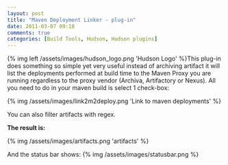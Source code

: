 ```yaml
---
layout: post
title: "Maven Deployment Linker - plug-in"
date: 2011-03-07 09:18
comments: true
categories: [Build Tools, Hudson, Hudson plugins]
---
```


{% img left /assets/images/hudson_logo.png 'Hudson Logo' %}This plug-in does something so simple yet very useful instead of archiving artifact it will list the deployments performed at build time to the Maven Proxy you are running regardless to the proxy vendor (Archiva, Artifactory or Nexus).
All you need to do in your maven build is select 1 check-box:

{% img  /assets/images/link2m2deploy.png 'Link to maven deployments' %}


You can also filter artifacts with regex.


**The result is:**

{% img  /assets/images/artifacts.png 'artifacts' %}


And the status bar shows:
{% img  /assets/images/statusbar.png %}







